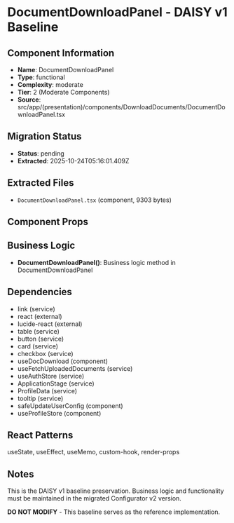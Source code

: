 # DocumentDownloadPanel - DAISY v1 Baseline

## Component Information

- **Name**: DocumentDownloadPanel
- **Type**: functional
- **Complexity**: moderate
- **Tier**: 2 (Moderate Components)
- **Source**: src/app/(presentation)/components/DownloadDocuments/DocumentDownloadPanel.tsx

## Migration Status

- **Status**: pending
- **Extracted**: 2025-10-24T05:16:01.409Z

## Extracted Files

- `DocumentDownloadPanel.tsx` (component, 9303 bytes)

## Component Props



## Business Logic

- **DocumentDownloadPanel()**: Business logic method in DocumentDownloadPanel

## Dependencies

- link (service)
- react (external)
- lucide-react (external)
- table (service)
- button (service)
- card (service)
- checkbox (service)
- useDocDownload (component)
- useFetchUploadedDocuments (service)
- useAuthStore (service)
- ApplicationStage (service)
- ProfileData (service)
- tooltip (service)
- safeUpdateUserConfig (component)
- useProfileStore (component)

## React Patterns

useState, useEffect, useMemo, custom-hook, render-props

## Notes

This is the DAISY v1 baseline preservation. Business logic and functionality
must be maintained in the migrated Configurator v2 version.

**DO NOT MODIFY** - This baseline serves as the reference implementation.
